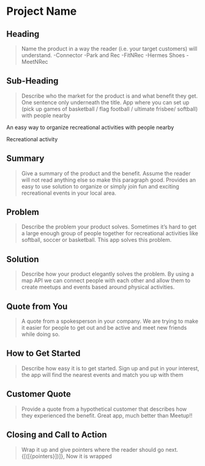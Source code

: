 # Project Name #

<!-- 
> This material was originally posted [here](http://www.quora.com/What-is-Amazons-approach-to-product-development-and-product-management). It is reproduced here for posterities sake.

There is an approach called "working backwards" that is widely used at Amazon. They work backwards from the customer, rather than starting with an idea for a product and trying to bolt customers onto it. While working backwards can be applied to any specific product decision, using this approach is especially important when developing new products or features.

For new initiatives a product manager typically starts by writing an internal press release announcing the finished product. The target audience for the press release is the new/updated product's customers, which can be retail customers or internal users of a tool or technology. Internal press releases are centered around the customer problem, how current solutions (internal or external) fail, and how the new product will blow away existing solutions.

If the benefits listed don't sound very interesting or exciting to customers, then perhaps they're not (and shouldn't be built). Instead, the product manager should keep iterating on the press release until they've come up with benefits that actually sound like benefits. Iterating on a press release is a lot less expensive than iterating on the product itself (and quicker!).

If the press release is more than a page and a half, it is probably too long. Keep it simple. 3-4 sentences for most paragraphs. Cut out the fat. Don't make it into a spec. You can accompany the press release with a FAQ that answers all of the other business or execution questions so the press release can stay focused on what the customer gets. My rule of thumb is that if the press release is hard to write, then the product is probably going to suck. Keep working at it until the outline for each paragraph flows. 

Oh, and I also like to write press-releases in what I call "Oprah-speak" for mainstream consumer products. Imagine you're sitting on Oprah's couch and have just explained the product to her, and then you listen as she explains it to her audience. That's "Oprah-speak", not "Geek-speak".

Once the project moves into development, the press release can be used as a touchstone; a guiding light. The product team can ask themselves, "Are we building what is in the press release?" If they find they're spending time building things that aren't in the press release (overbuilding), they need to ask themselves why. This keeps product development focused on achieving the customer benefits and not building extraneous stuff that takes longer to build, takes resources to maintain, and doesn't provide real customer benefit (at least not enough to warrant inclusion in the press release).
 -->
 
 ## Heading ##
  > Name the product in a way the reader (i.e. your target customers) will understand.
-Connector
-Park and Rec
-FitNRec
-Hermes Shoes
-MeetNRec

## Sub-Heading ##
  > Describe who the market for the product is and what benefit they get. One sentence only underneath the title.
App where you can set up (pick up games of basketball / flag football / ultimate frisbee/ softball) with people nearby

An easy way to organize recreational activities with people nearby

Recreational activity

## Summary ##
  > Give a summary of the product and the benefit. Assume the reader will not read anything else so make this paragraph good.
Provides an easy to use solution to organize or simply join fun and exciting recreational events in your local area.


## Problem ##
  > Describe the problem your product solves.
Sometimes it’s hard to get a large enough group of people together for recreational activities like softball, soccer or basketball. This app solves this problem.

## Solution ##
  > Describe how your product elegantly solves the problem.
By using a map API we can connect people with each other and allow them to create meetups and events based around physical activities.

## Quote from You ##
  > A quote from a spokesperson in your company.
We are trying to make it easier for people to get out and be active and meet new friends while doing so.


## How to Get Started ##
  > Describe how easy it is to get started.
Sign up and put in your interest, the app will find the nearest events and match you up with them

## Customer Quote ##
  > Provide a quote from a hypothetical customer that describes how they experienced the benefit.
Great app, much better than Meetup!!

## Closing and Call to Action ##
  > Wrap it up and give pointers where the reader should go next.
{[([{pointers}])]}, Now it is wrapped
